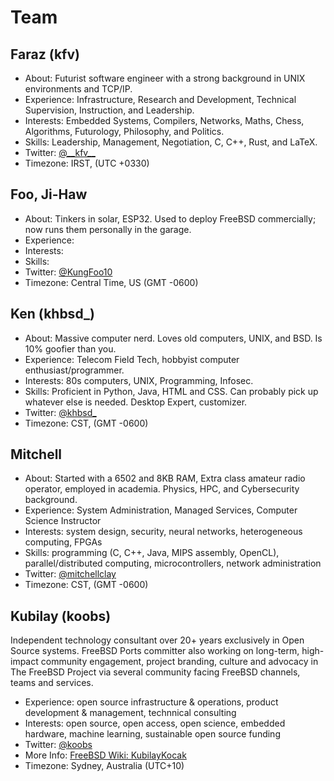 # Team

## Faraz (kfv)
- About: Futurist software engineer with a strong background in UNIX environments and TCP/IP.
- Experience: Infrastructure, Research and Development, Technical Supervision, Instruction, and Leadership. 
- Interests: Embedded Systems, Compilers, Networks, Maths, Chess, Algorithms, Futurology, Philosophy, and Politics.
- Skills: Leadership, Management, Negotiation, C, C++, Rust, and LaTeX.
- Twitter: [@\_\_kfv\_\_](https://twitter.com/__kfv__)
- Timezone: IRST, (UTC +0330)

## Foo, Ji-Haw
- About: Tinkers in solar, ESP32. Used to deploy FreeBSD commercially; now runs them personally in the garage.
- Experience:
- Interests:
- Skills:
- Twitter: [@KungFoo10](https://twitter.com/kungfoo10)
- Timezone: Central Time, US (GMT -0600)

## Ken (khbsd_)
  - About: Massive computer nerd. Loves old computers, UNIX, and BSD. Is 10% goofier than you.
  - Experience: Telecom Field Tech, hobbyist computer enthusiast/programmer.
  - Interests: 80s computers, UNIX, Programming, Infosec.
  - Skills: Proficient in Python, Java, HTML and CSS. Can probably pick up whatever else is needed. Desktop Expert, customizer.
  - Twitter: [@khbsd_](https://twitter.com/khbsd_)
  - Timezone: CST, (GMT -0600)

## Mitchell
- About: Started with a 6502 and 8KB RAM, Extra class amateur radio operator, employed in academia. Physics, HPC, and Cybersecurity background.
- Experience: System Administration, Managed Services, Computer Science Instructor
- Interests: system design, security, neural networks, heterogeneous computing, FPGAs
- Skills: programming (C, C++, Java, MIPS assembly, OpenCL), parallel/distributed computing, microcontrollers, network administration
- Twitter: [@mitchellclay](https://twitter.com/mitchellclay)
- Timezone: CST, (GMT -0600)

## Kubilay (koobs)

Independent technology consultant over 20+ years exclusively in Open Source systems. FreeBSD Ports committer also working on long-term, high-impact community engagement, project branding, culture and advocacy in The FreeBSD Project via several community facing FreeBSD channels, teams and services. 

- Experience: open source infrastructure & operations, product development & management, technnical consulting
- Interests: open source, open access, open science, embedded hardware, machine learning, sustainable open source funding
- Twitter: [@koobs](https://twitter.com/koobs)
- More Info: [FreeBSD Wiki: KubilayKocak](https://wiki.freebsd.org/KubilayKocak/)
- Timezone: Sydney, Australia (UTC+10)
